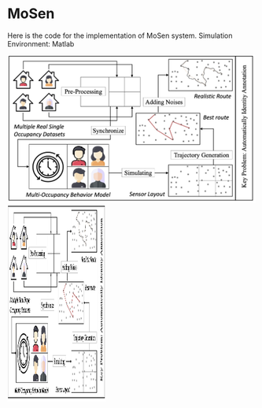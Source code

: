 # MoSen

Here is the code for the implementation of MoSen system.
Simulation Environment: Matlab



![](architecture2.jpg)
<img src="architecture2.jpg" width="200" height="400" />
